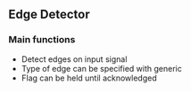 ## Edge Detector

### Main functions
- Detect edges on input signal
- Type of edge can be specified with generic
- Flag can be held until acknowledged

